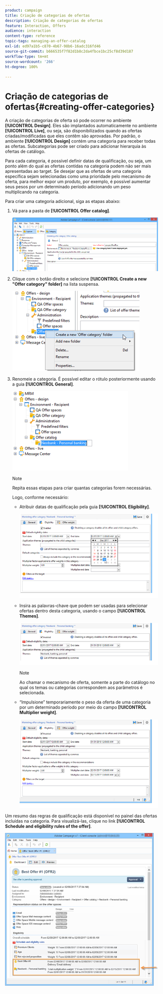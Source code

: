 ```yaml
---
product: campaign
title: Criação de categorias de ofertas
description: Criação de categorias de ofertas
feature: Interaction, Offers
audience: interaction
content-type: reference
topic-tags: managing-an-offer-catalog
exl-id: ed97a1b5-c870-4b67-98b6-16adc316fd46
source-git-commit: b666535f7f82d1b8c2da4fbce1bc25cf8d39d187
workflow-type: tm+mt
source-wordcount: '266'
ht-degree: 100%

---
```


# Criação de categorias de ofertas{#creating-offer-categories}



A criação de categorias de oferta só pode ocorrer no ambiente **[!UICONTROL Design]**. Eles são implantados automaticamente no ambiente **[!UICONTROL Live]**, ou seja, são disponibilizados quando as ofertas criadas/modificadas que eles contêm são aprovadas. Por padrão, o ambiente **[!UICONTROL Design]** contém uma categoria para receber todas as ofertas. Subcategorias pode ser criado para adicionar hierarquia às ofertas de catálogo.

Para cada categoria, é possível definir datas de qualificação, ou seja, um ponto além do qual as ofertas contidas na categoria podem não ser mais apresentadas ao target. Se desejar que as ofertas de uma categoria específica sejam selecionadas como uma prioridade pelo mecanismo de oferta, para melhor expor um produto, por exemplo, é possível aumentar seus pesos por um determinado período adicionando um peso multiplicando na categoria.

Para criar uma categoria adicional, siga as etapas abaixo:

1. Vá para a pasta de **[!UICONTROL Offer catalog]**.

   ![](assets/offer_cat_create_001.png)

1. Clique com o botão direito e selecione **[!UICONTROL Create a new "Offer category" folder]** na lista suspensa.

   ![](assets/offer_cat_create_002.png)

1. Renomeie a categoria. É possível editar o rótulo posteriormente usando a guia **[!UICONTROL General]**.

   ![](assets/offer_cat_create_003.png)

   >[!NOTE]
   >
   >Repita essas etapas para criar quantas categorias forem necessárias.

   Logo, conforme necessário:

   * Atribuir datas de qualificação pela guia **[!UICONTROL Eligibility]**.

     ![](assets/offer_cat_create_004.png)

   * Insira as palavras-chave que podem ser usadas para selecionar ofertas dentro desta categoria, usando o campo **[!UICONTROL Themes]**.

     ![](assets/offer_cat_create_005.png)

     >[!NOTE]
     >
     >Ao chamar o mecanismo de oferta, somente a parte do catálogo no qual os temas ou categorias correspondem aos parâmetros é selecionada.

   * “Impulsione” temporariamente o peso da oferta de uma categoria por um determinado período por meio do campo **[!UICONTROL Multiplier weight]**.

     ![](assets/offer_cat_create_006.png)

Um resumo das regras de qualificação está disponível no painel das ofertas incluídas na categoria. Para visualizá-las, clique no link **[!UICONTROL Schedule and eligibility rules of the offer]**.

![](assets/offer_create_006.png)
